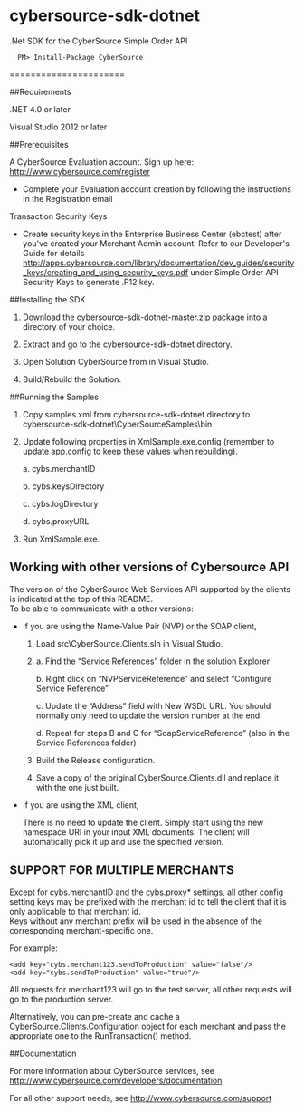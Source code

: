 cybersource-sdk-dotnet
======================

.Net SDK for the CyberSource Simple Order API

      PM> Install-Package CyberSource


======================

##Requirements

.NET 4.0 or later

Visual Studio 2012 or later

##Prerequisites


A CyberSource Evaluation account. Sign up here:  <http://www.cybersource.com/register>

* Complete your Evaluation account creation by following the instructions in the Registration email

Transaction Security Keys

* Create security keys in the Enterprise Business Center (ebctest) after you've created your Merchant Admin account. 
Refer to our Developer's Guide for details <http://apps.cybersource.com/library/documentation/dev_guides/security_keys/creating_and_using_security_keys.pdf> under Simple Order API Security Keys to generate .P12 key.

##Installing the SDK 

1. Download the cybersource-sdk-dotnet-master.zip package into a directory of your choice. 

2. Extract and go to the cybersource-sdk-dotnet directory.

3. Open Solution CyberSource from in Visual Studio.

4. Build/Rebuild the Solution.

##Running the Samples

1. Copy samples.xml from cybersource-sdk-dotnet directory to cybersource-sdk-dotnet\CyberSourceSamples\bin

2. Update following properties in XmlSample.exe.config (remember to update app.config to keep these values when rebuilding).
	
	a. cybs.merchantID
	
	b. cybs.keysDirectory
	
	c. cybs.logDirectory
	
	d. cybs.proxyURL

3. Run XmlSample.exe.

## Working with other versions of Cybersource API

The version of the CyberSource Web Services API supported by the clients is indicated at the top of this README.  
To be able to communicate with a other versions:

* If you are using the Name-Value Pair (NVP) or the SOAP client,

    1. Load src\CyberSource.Clients.sln in Visual Studio.

    2.  
        a. Find the “Service References” folder in the solution Explorer
	
        b. Right click on “NVPServiceReference” and select “Configure Service Reference”
	
        c. Update the “Address” field with New WSDL URL. You should normally only need to update the version number at the end.
	
        d. Repeat for steps B and C for “SoapServiceReference” (also in the Service References folder)

    3. Build the Release configuration.

    4. Save a copy of the original CyberSource.Clients.dll and replace it with the one just built.


* If you are using the XML client,

    There is no need to update the client. Simply start using the new namespace URI in your input XML documents.
    The client will automatically pick it up and use the specified version.

## SUPPORT FOR MULTIPLE MERCHANTS

Except for cybs.merchantID and the cybs.proxy* settings, all other config setting keys may be prefixed with the merchant id to tell the client that it is only applicable to that merchant id.  
Keys without any merchant prefix will be used in the absence of the corresponding merchant-specific one.

For example:

	<add key="cybs.merchant123.sendToProduction" value="false"/>
	<add key="cybs.sendToProduction" value="true"/>

All requests for merchant123 will go to the test server, all other requests will go to the production server.

Alternatively, you can pre-create and cache a CyberSource.Clients.Configuration object for each merchant and pass the appropriate one to the RunTransaction() method.


##Documentation

For more information about CyberSource services, see <http://www.cybersource.com/developers/documentation>

For all other support needs, see <http://www.cybersource.com/support>
